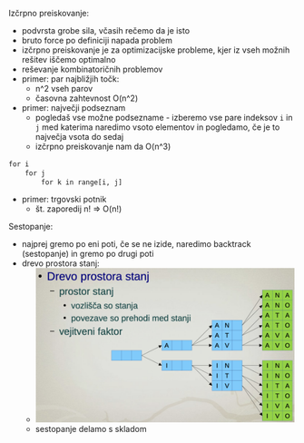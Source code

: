 Izčrpno preiskovanje:
- podvrsta grobe sila, včasih rečemo da je isto
- bruto force po definiciji napada problem
- izčrpno preiskovanje je za optimizacijske probleme, kjer iz vseh možnih rešitev iščemo optimalno
- reševanje kombinatoričnih problemov
- primer: par najbližjih točk:
	- n^2 vseh parov
	- časovna zahtevnost O(n^2)
- primer: največji podseznam
	- pogledaš vse možne podsezname - izberemo vse pare indeksov `i` in `j` med katerima naredimo vsoto elementov in pogledamo, če je to največja vsota do sedaj
	- izčrpno preiskovanje nam da O(n^3)
```
for i
	for j
		for k in range[i, j]
```
- primer: trgovski potnik
	- št. zaporedij n! => O(n!)

Sestopanje:
- najprej gremo po eni poti, če se ne izide, naredimo backtrack (sestopanje) in gremo po drugi poti
- drevo prostora stanj:
	- ![400](../../Images2/Pasted%20image%2020241119135845.png)
	- sestopanje delamo s skladom